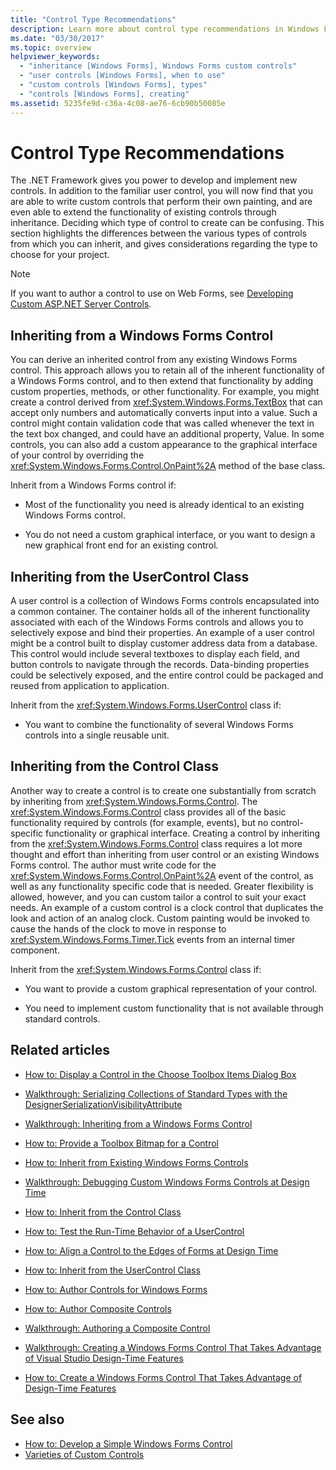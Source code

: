 ```yaml
---
title: "Control Type Recommendations"
description: Learn more about control type recommendations in Windows Forms. The .NET Framework gives you power to develop and implement new controls.
ms.date: "03/30/2017"
ms.topic: overview
helpviewer_keywords:
  - "inheritance [Windows Forms], Windows Forms custom controls"
  - "user controls [Windows Forms], when to use"
  - "custom controls [Windows Forms], types"
  - "controls [Windows Forms], creating"
ms.assetid: 5235fe9d-c36a-4c08-ae76-6cb90b50085e
---
```

# Control Type Recommendations

The .NET Framework gives you power to develop and implement new controls. In addition to the familiar user control, you will now find that you are able to write custom controls that perform their own painting, and are even able to extend the functionality of existing controls through inheritance. Deciding which type of control to create can be confusing. This section highlights the differences between the various types of controls from which you can inherit, and gives considerations regarding the type to choose for your project.

> [!NOTE]
> If you want to author a control to use on Web Forms, see [Developing Custom ASP.NET Server Controls](/previous-versions/aspnet/zt27tfhy(v=vs.100)).

## Inheriting from a Windows Forms Control

You can derive an inherited control from any existing Windows Forms control. This approach allows you to retain all of the inherent functionality of a Windows Forms control, and to then extend that functionality by adding custom properties, methods, or other functionality. For example, you might create a control derived from <xref:System.Windows.Forms.TextBox> that can accept only numbers and automatically converts input into a value. Such a control might contain validation code that was called whenever the text in the text box changed, and could have an additional property, Value. In some controls, you can also add a custom appearance to the graphical interface of your control by overriding the <xref:System.Windows.Forms.Control.OnPaint%2A> method of the base class.

 Inherit from a Windows Forms control if:

- Most of the functionality you need is already identical to an existing Windows Forms control.

- You do not need a custom graphical interface, or you want to design a new graphical front end for an existing control.

## Inheriting from the UserControl Class

A user control is a collection of Windows Forms controls encapsulated into a common container. The container holds all of the inherent functionality associated with each of the Windows Forms controls and allows you to selectively expose and bind their properties. An example of a user control might be a control built to display customer address data from a database. This control would include several textboxes to display each field, and button controls to navigate through the records. Data-binding properties could be selectively exposed, and the entire control could be packaged and reused from application to application.

Inherit from the <xref:System.Windows.Forms.UserControl> class if:

- You want to combine the functionality of several Windows Forms controls into a single reusable unit.

## Inheriting from the Control Class

Another way to create a control is to create one substantially from scratch by inheriting from <xref:System.Windows.Forms.Control>. The <xref:System.Windows.Forms.Control> class provides all of the basic functionality required by controls (for example, events), but no control-specific functionality or graphical interface. Creating a control by inheriting from the <xref:System.Windows.Forms.Control> class requires a lot more thought and effort than inheriting from user control or an existing Windows Forms control. The author must write code for the <xref:System.Windows.Forms.Control.OnPaint%2A> event of the control, as well as any functionality specific code that is needed. Greater flexibility is allowed, however, and you can custom tailor a control to suit your exact needs. An example of a custom control is a clock control that duplicates the look and action of an analog clock. Custom painting would be invoked to cause the hands of the clock to move in response to <xref:System.Windows.Forms.Timer.Tick> events from an internal timer component.

Inherit from the <xref:System.Windows.Forms.Control> class if:

- You want to provide a custom graphical representation of your control.

- You need to implement custom functionality that is not available through standard controls.

## Related articles

- [How to: Display a Control in the Choose Toolbox Items Dialog Box](how-to-display-a-control-in-the-choose-toolbox-items-dialog-box.md)

- [Walkthrough: Serializing Collections of Standard Types with the DesignerSerializationVisibilityAttribute](serializing-collections-designerserializationvisibilityattribute.md)

- [Walkthrough: Inheriting from a Windows Forms Control](walkthrough-inheriting-from-a-windows-forms-control-with-visual-csharp.md)

- [How to: Provide a Toolbox Bitmap for a Control](how-to-provide-a-toolbox-bitmap-for-a-control.md)

- [How to: Inherit from Existing Windows Forms Controls](how-to-inherit-from-existing-windows-forms-controls.md)

- [Walkthrough: Debugging Custom Windows Forms Controls at Design Time](walkthrough-debugging-custom-windows-forms-controls-at-design-time.md)

- [How to: Inherit from the Control Class](how-to-inherit-from-the-control-class.md)

- [How to: Test the Run-Time Behavior of a UserControl](how-to-test-the-run-time-behavior-of-a-usercontrol.md)

- [How to: Align a Control to the Edges of Forms at Design Time](how-to-align-a-control-to-the-edges-of-forms-at-design-time.md)

- [How to: Inherit from the UserControl Class](how-to-inherit-from-the-usercontrol-class.md)

- [How to: Author Controls for Windows Forms](how-to-author-controls-for-windows-forms.md)

- [How to: Author Composite Controls](how-to-author-composite-controls.md)

- [Walkthrough: Authoring a Composite Control](walkthrough-authoring-a-composite-control-with-visual-csharp.md)

- [Walkthrough: Creating a Windows Forms Control That Takes Advantage of Visual Studio Design-Time Features](creating-a-wf-control-design-time-features.md)

- [How to: Create a Windows Forms Control That Takes Advantage of Design-Time Features](/previous-versions/visualstudio/visual-studio-2013/307hck25(v=vs.120))

## See also

- [How to: Develop a Simple Windows Forms Control](how-to-develop-a-simple-windows-forms-control.md)
- [Varieties of Custom Controls](varieties-of-custom-controls.md)
